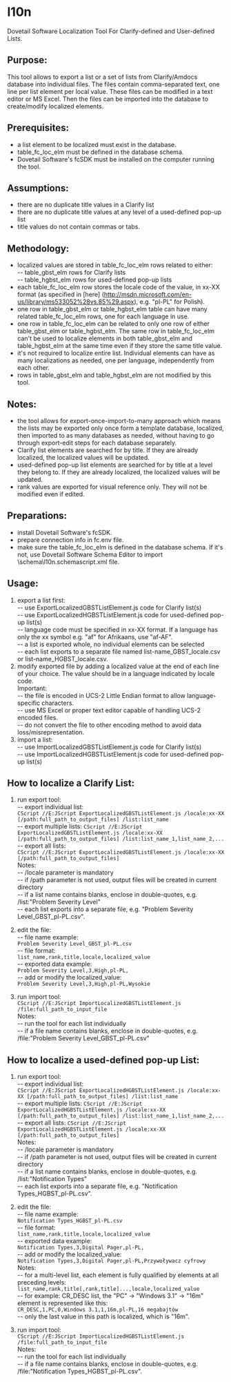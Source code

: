 l10n
====

Dovetail Software Localization Tool For Clarify-defined and User-defined Lists.


## Purpose:

This tool allows to export a list or a set of lists from Clarify/Amdocs database into individual files.
The files contain comma-separated text, one line per list element per local value.
These files can be modified in a text editor or MS Excel.
Then the files can be imported into the database to create/modify localized elements.

## Prerequisites:

- a list element to be localized must exist in the database.
- table_fc_loc_elm must be defined in the database schema.
- Dovetail Software's fcSDK must be installed on the computer running the tool.

## Assumptions:

- there are no duplicate title values in a Clarify list
- there are no duplicate title values at any level of a used-defined pop-up list
- title values do not contain commas or tabs.

## Methodology:

- localized values are stored in table_fc_loc_elm rows related to either:<br/>
-- table_gbst_elm rows for Clarify lists<br/>
-- table_hgbst_elm rows for used-defined pop-up lists
- each table_fc_loc_elm row stores the locale code of the value, in xx-XX format (as specified in [here] (http://msdn.microsoft.com/en-us/library/ms533052%28vs.85%29.aspx), e.g. "pl-PL" for Polish).
- one row in table_gbst_elm or table_hgbst_elm table can have many related table_fc_loc_elm rows, one for each language in use.
- one row in table_fc_loc_elm can be related to only one row of either table_gbst_elm or table_hgbst_elm. The same row in table_fc_loc_elm can't be used to localize elements in both table_gbst_elm and table_hgbst_elm at the same time even if they store the same title value.
- it's not required to localize entire list. Individual elements can have as many localizations as needed, one per language, independently from each other.
- rows in table_gbst_elm and table_hgbst_elm are not modified by this tool.

## Notes:

- the tool allows for export-once-import-to-many approach which means the lists may be exported only once form a template database, localized, then imported to as many databases as needed, without having to go through export-edit steps for each database separately.
- Clarify list elements are searched for by title. If they are already localized, the localized values will be updated.
- used-defined pop-up list elements are searched for by title at a level they belong to. If they are already localized, the localized values will be updated.
- rank values are exported for visual reference only. They will not be modified even if edited.

## Preparations:

- install Dovetail Software's fcSDK.
- prepare connection info in fc.env file.
- make sure the table_fc_loc_elm is defined in the database schema. If it's not, use Dovetail Software Schema Editor to import \schema\l10n.schemascript.xml file.

## Usage:

1. export a list first:<br/>
-- use ExportLocalizedGBSTListElement.js code for Clarify list(s)<br/>
-- use ExportLocalizedHGBSTListElement.js code for used-defined pop-up list(s)<br/>
-- language code must be specified in xx-XX format. If a language has only the xx symbol e.g. "af" for Afrikaans, use "af-AF".<br/>
-- a list is exported whole, no individual elements can be selected<br/>
-- each list exports to a separate file named list-name_GBST_locale.csv or list-name_HGBST_locale.csv.
2. modify exported file by adding a localized value at the end of each line of your choice. The value should be in a language indicated by locale code.<br/>
Important: <br/>
-- the file is encoded in UCS-2 Little Endian format to allow language-specific characters.<br/>
-- use MS Excel or proper text editor capable of handling UCS-2 encoded files.<br/>
-- do not convert the file to other encoding method to avoid data loss/misrepresentation.
3. import a list:<br/>
-- use ImportLocalizedGBSTListElement.js code for Clarify list(s)<br/>
-- use ImportLocalizedHGBSTListElement.js code for used-defined pop-up list(s)

## How to localize a Clarify List:

1. run export tool:<br/>
-- export individual list:<br/>
```CScript //E:JScript ExportLocalizedGBSTListElement.js /locale:xx-XX [/path:full_path_to_output_files] /list:list_name```<br/>
-- export multiple lists:
```CScript //E:JScript ExportLocalizedGBSTListElement.js /locale:xx-XX [/path:full_path_to_output_files] /list:list_name_1,list_name_2,...```<br/>
-- export all lists:<br/>
```CScript //E:JScript ExportLocalizedGBSTListElement.js /locale:xx-XX [/path:full_path_to_output_files]```<br/>
Notes:<br/>
-- /locale parameter is mandatory<br/>
-- if /path parameter is not used, output files will be created in current directory<br/>
-- if a list name contains blanks, enclose in double-quotes, e.g. /list:"Problem Severity Level"<br/>
-- each list exports into a separate file, e.g. "Problem Severity Level_GBST_pl-PL.csv".

2. edit the file:<br/>
-- file name example:<br/>
```Problem Severity Level_GBST_pl-PL.csv```<br/>
-- file format: <br/>
```list_name,rank,title,locale,localized_value ```<br/>
-- exported data example: <br/>
```Problem Severity Level,3,High,pl-PL,``` <br/>
-- add or modify the localized_value: <br/>
```Problem Severity Level,3,High,pl-PL,Wysokie```

3. run import tool:<br/>
```CScript //E:JScript ImportLocalizedGBSTListElement.js /file:full_path_to_input_file```<br/>
Notes:<br/>
-- run the tool for each list individually<br/>
-- if a file name contains blanks, enclose in double-quotes, e.g. /file:"Problem Severity Level_GBST_pl-PL.csv"

## How to localize a used-defined pop-up List:

1. run export tool:<br/>
-- export individual list:<br/>
```CScript //E:JScript ExportLocalizedHGBSTListElement.js /locale:xx-XX [/path:full_path_to_output_files] /list:list_name```<br/>
-- export multiple lists:
```CScript //E:JScript ExportLocalizedHGBSTListElement.js /locale:xx-XX [/path:full_path_to_output_files] /list:list_name_1,list_name_2,...```<br/>
-- export all lists:
```CScript //E:JScript ExportLocalizedHGBSTListElement.js /locale:xx-XX [/path:full_path_to_output_files]```<br/>
Notes:<br/>
-- /locale parameter is mandatory<br/>
-- if /path parameter is not used, output files will be created in current directory<br/>
-- if a list name contains blanks, enclose in double-quotes, e.g. /list:"Notification Types"<br/>
-- each list exports into a separate file, e.g. "Notification Types_HGBST_pl-PL.csv".

2. edit the file:<br/>
-- file name example:<br/>
```Notification Types_HGBST_pl-PL.csv```<br/>
-- file format: <br/>
```list_name,rank,title,locale,localized_value ``` <br/>
-- exported data example: <br/>
```Notification Types,3,Digital Pager,pl-PL,``` <br/>
-- add or modify the localized_value: <br/>
```Notification Types,3,Digital Pager,pl-PL,Przywoływacz cyfrowy```<br/>
Notes:<br/>
-- for a multi-level list, each element is fully qualified by elements at all preceding levels: <br/>
```list_name,rank,title[,rank,title]...,locale,localized_value ``` <br/>
-- for example: CR_DESC list, the "PC" -> "Windows 3.1" -> "16m" element is represented like this: <br/>
```CR_DESC,1,PC,0,Windows 3.1,1,16m,pl-PL,16 megabajtów ``` <br/>
-- only the last value in this path is localized, which is "16m".

3. run import tool:<br/>
```CScript //E:JScript ImportLocalizedHGBSTListElement.js /file:full_path_to_input_file```<br/>
Notes:<br/>
-- run the tool for each list individually<br/>
-- if a file name contains blanks, enclose in double-quotes, e.g. /file:"Notification Types_HGBST_pl-PL.csv".
